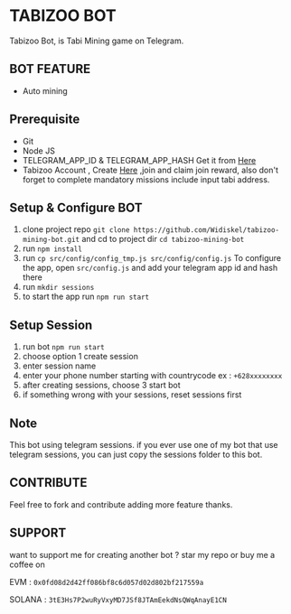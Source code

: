 # TABIZOO BOT

Tabizoo Bot, is Tabi Mining game on Telegram.

## BOT FEATURE

- Auto mining

## Prerequisite

- Git
- Node JS
- TELEGRAM_APP_ID & TELEGRAM_APP_HASH Get it from [Here](https://my.telegram.org/auth?to=apps)
- Tabizoo Account , Create [Here](https://t.me/tabizoobot/tabizoo?startapp=9h2ani) ,join and claim join reward, also don't forget to complete mandatory missions include input tabi address.

## Setup & Configure BOT

1. clone project repo `git clone https://github.com/Widiskel/tabizoo-mining-bot.git` and cd to project dir `cd tabizoo-mining-bot`
2. run `npm install`
3. run `cp src/config/config_tmp.js src/config/config.js`
   To configure the app, open `src/config.js` and add your telegram app id and hash there
4. run `mkdir sessions`
5. to start the app run `npm run start`

## Setup Session

1. run bot `npm run start`
2. choose option 1 create session
3. enter session name
4. enter your phone number starting with countrycode ex : `+628xxxxxxxx`
5. after creating sessions, choose 3 start bot
6. if something wrong with your sessions, reset sessions first

## Note

This bot using telegram sessions. if you ever use one of my bot that use telegram sessions, you can just copy the sessions folder to this bot.

## CONTRIBUTE

Feel free to fork and contribute adding more feature thanks.

## SUPPORT

want to support me for creating another bot ?
star my repo or buy me a coffee on

EVM : `0x0fd08d2d42ff086bf8c6d057d02d802bf217559a`

SOLANA : `3tE3Hs7P2wuRyVxyMD7JSf8JTAmEekdNsQWqAnayE1CN`
